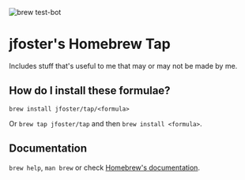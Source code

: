 ![brew test-bot](https://github.com/jfoster/homebrew-tap/workflows/brew%20test-bot/badge.svg)

# jfoster's Homebrew Tap

Includes stuff that's useful to me that may or may not be made by me.

## How do I install these formulae?
`brew install jfoster/tap/<formula>`

Or `brew tap jfoster/tap` and then `brew install <formula>`.

## Documentation
`brew help`, `man brew` or check [Homebrew's documentation](https://docs.brew.sh).

